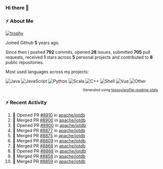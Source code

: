 ### Hi there 👋

### :zap: About Me

[![trophy](https://github-profile-trophy.vercel.app/?username=HTHou&theme=onedark)](https://github.com/ryo-ma/github-profile-trophy)
   
Joined Github **5** years ago.

Since then I pushed **792** commits, opened **28** issues, submitted **705** pull requests, received **1** stars across **5** personal projects and contributed to **8** public repositories.

Most used languages across my projects:

![Java](https://img.shields.io/static/v1?style=flat-square&label=%E2%A0%80&color=555&labelColor=%23b07219&message=Java%EF%B8%B194.4%25)
![JavaScript](https://img.shields.io/static/v1?style=flat-square&label=%E2%A0%80&color=555&labelColor=%23f1e05a&message=JavaScript%EF%B8%B11.4%25)
![Python](https://img.shields.io/static/v1?style=flat-square&label=%E2%A0%80&color=555&labelColor=%233572A5&message=Python%EF%B8%B10.7%25)
![Scala](https://img.shields.io/static/v1?style=flat-square&label=%E2%A0%80&color=555&labelColor=%23c22d40&message=Scala%EF%B8%B10.6%25)
![C++](https://img.shields.io/static/v1?style=flat-square&label=%E2%A0%80&color=555&labelColor=%23f34b7d&message=C%2B%2B%EF%B8%B10.6%25)
![Shell](https://img.shields.io/static/v1?style=flat-square&label=%E2%A0%80&color=555&labelColor=%2389e051&message=Shell%EF%B8%B10.4%25)
![Vue](https://img.shields.io/static/v1?style=flat-square&label=%E2%A0%80&color=555&labelColor=%2341b883&message=Vue%EF%B8%B10.3%25)
![Other](https://img.shields.io/static/v1?style=flat-square&label=%E2%A0%80&color=555&labelColor=%23ededed&message=Other%EF%B8%B11.2%25)

<p align="right"><sub>Generated using <a href="https://github.com/marketplace/actions/profile-readme-stats">teoxoy/profile-readme-stats</a></sub></p>


<!--![](https://github.com/HTHou/HTHou/blob/output/github-contribution-grid-snake.svg)-->

<!--![Haonan Hou's github stats](https://github-readme-stats.vercel.app/api?username=HTHou&count_private=true&show_icons=true&theme=onedark)-->

<!--![Haonan Hou's wakatime stats](https://github-readme-stats.vercel.app/api/wakatime?username=HTHou&layout=compact&theme=onedark)-->

<!--![Top Langs](https://github-readme-stats.vercel.app/api/top-langs/?username=HTHou&theme=onedark&layout=compact)-->

### :zap: Recent Activity
<!--START_SECTION:activity-->
1. 💪 Opened PR [#8910](https://github.com/apache/iotdb/pull/8910) in [apache/iotdb](https://github.com/apache/iotdb)
2. 🎉 Merged PR [#8900](https://github.com/apache/iotdb/pull/8900) in [apache/iotdb](https://github.com/apache/iotdb)
3. 💪 Opened PR [#8900](https://github.com/apache/iotdb/pull/8900) in [apache/iotdb](https://github.com/apache/iotdb)
4. 🎉 Merged PR [#8877](https://github.com/apache/iotdb/pull/8877) in [apache/iotdb](https://github.com/apache/iotdb)
5. 🎉 Merged PR [#8875](https://github.com/apache/iotdb/pull/8875) in [apache/iotdb](https://github.com/apache/iotdb)
6. 🎉 Merged PR [#8809](https://github.com/apache/iotdb/pull/8809) in [apache/iotdb](https://github.com/apache/iotdb)
7. 🎉 Merged PR [#8868](https://github.com/apache/iotdb/pull/8868) in [apache/iotdb](https://github.com/apache/iotdb)
8. 💪 Opened PR [#8868](https://github.com/apache/iotdb/pull/8868) in [apache/iotdb](https://github.com/apache/iotdb)
9. 🎉 Merged PR [#8858](https://github.com/apache/iotdb/pull/8858) in [apache/iotdb](https://github.com/apache/iotdb)
10. 🎉 Merged PR [#8859](https://github.com/apache/iotdb/pull/8859) in [apache/iotdb](https://github.com/apache/iotdb)
<!--END_SECTION:activity-->

<!--
**HTHou/HTHou** is a ✨ _special_ ✨ repository because its `README.md` (this file) appears on your GitHub profile.

Here are some ideas to get you started:

- 🔭 I’m currently working on ...
- 🌱 I’m currently learning ...
- 👯 I’m looking to collaborate on ...
- 🤔 I’m looking for help with ...
- 💬 Ask me about ...
- 📫 How to reach me: ...
- 😄 Pronouns: ...
- ⚡ Fun fact: ...
-->
